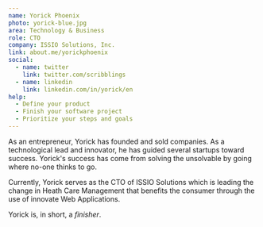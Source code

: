 ```yaml
---
name: Yorick Phoenix
photo: yorick-blue.jpg
area: Technology & Business
role: CTO
company: ISSIO Solutions, Inc.
link: about.me/yorickphoenix
social:
  - name: twitter
    link: twitter.com/scribblings
  - name: linkedin
    link: linkedin.com/in/yorick/en
help:
  - Define your product
  - Finish your software project
  - Prioritize your steps and goals
---
```


As an entrepreneur, Yorick has founded and sold companies.  As a technological lead and innovator, he has guided several startups toward success. Yorick's success has come from solving the unsolvable by going where no-one thinks to go.

Currently, Yorick serves as the CTO of ISSIO Solutions which is leading the change in Heath Care Management that benefits the consumer through the use of innovate Web Applications.

Yorick is, in short, a *finisher*.
